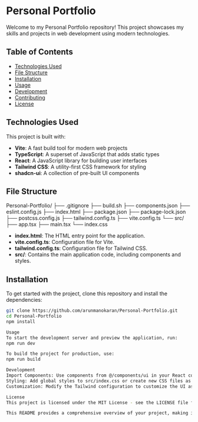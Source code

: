 # Personal Portfolio

Welcome to my Personal Portfolio repository! This project showcases my skills and projects in web development using modern technologies.

## Table of Contents

- [Technologies Used](#technologies-used)
- [File Structure](#file-structure)
- [Installation](#installation)
- [Usage](#usage)
- [Development](#development)
- [Contributing](#contributing)
- [License](#license)

## Technologies Used

This project is built with:

- **Vite**: A fast build tool for modern web projects
- **TypeScript**: A superset of JavaScript that adds static types
- **React**: A JavaScript library for building user interfaces
- **Tailwind CSS**: A utility-first CSS framework for styling
- **shadcn-ui**: A collection of pre-built UI components

## File Structure
Personal-Portfolio/
├── .gitignore
├── build.sh
├── components.json
├── eslint.config.js
├── index.html
├── package.json
├── package-lock.json
├── postcss.config.js
├── tailwind.config.ts
├── vite.config.ts
└── src/
├── app.tsx
├── main.tsx
└── index.css

- **index.html**: The HTML entry point for the application.
- **vite.config.ts**: Configuration file for Vite.
- **tailwind.config.ts**: Configuration file for Tailwind CSS.
- **src/**: Contains the main application code, including components and styles.

## Installation

To get started with the project, clone this repository and install the dependencies:

```bash
git clone https://github.com/arunmanokaran/Personal-Portfolio.git
cd Personal-Portfolio
npm install

Usage
To start the development server and preview the application, run:
npm run dev

To build the project for production, use:
npm run build

Development
Import Components: Use components from @/components/ui in your React components.
Styling: Add global styles to src/index.css or create new CSS files as needed. Use Tailwind classes for styling components.
Customization: Modify the Tailwind configuration to customize the UI as per your requirements.

License
This project is licensed under the MIT License - see the LICENSE file for details.

This README provides a comprehensive overview of your project, making it easy for others to understand and contribute.
